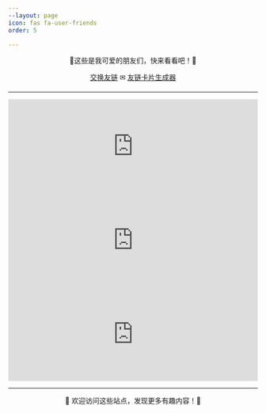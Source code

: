 ```yaml
---
--layout: page
icon: fas fa-user-friends
order: 5

---
```

<div style="text-align: center; margin-bottom: 20px;">
  <p>🔗这些是我可爱的朋友们，快来看看吧！🔗</p>
  <a href="mailto:post@zwei.de.eu.org">交换友链</a> ✉  <a href="https://friendcard.is-an.org/">友链卡片生成器</a>
</div>
<hr>


<div style="max-width: 600px; margin: 0 auto;">
  <iframe 
    src="https://friendcards.zwei.de.eu.org/?bgcolor=linear-gradient%28135deg%2C+%23fef3c7%2C+%23ffe4e6%29&name=Linux+Do&specialty=%E6%96%B0%E7%9A%84%E7%90%86%E6%83%B3%E5%9E%8B%E7%A4%BE%E5%8C%BA&link=https%3A%2F%2Flinux.do&redirect=https%3A%2F%2Flinux.do%2F%3Fsource%3Dzwei_de_eu_org"
    style="border: none; width: 100%; height: 190px; overflow: hidden;"
    loading="lazy"
    title="Friend Card"
  ></iframe>
</div>

<div style="max-width: 600px; margin: 0 auto;">
  <iframe 
    src="https://friendcards.zwei.de.eu.org/?bgcolor=linear-gradient%28135deg%2C+%23ede9fe%2C+%23fae8ff%29&name=MasterKe%28%E6%9F%AF%E5%A4%A7%E5%B8%88%29&specialty=%E5%AE%9A%E6%A0%BC%E7%94%9F%E6%B4%BB%E7%9A%84%E7%BE%8E%E5%A5%BD%7E&link=https%3A%2F%2Fblog.masterke.cn&avatar=https%3A%2F%2Fmy-blog-picture-1301437686.cos.ap-nanjing.myqcloud.com%2F2024%252F07%252F24%252F1721836688.jpg"
    style="border: none; width: 100%; height: 190px; overflow: hidden;"
    loading="lazy"
    title="Friend Card"
  ></iframe>
</div>

<div style="max-width: 600px; margin: 0 auto;">
  <iframe 
    src="https://friendcards.zwei.de.eu.org/?name=+Dale&specialty=Wir+m%C3%BCssen+wissen+%21+Wir+werden+wissen+%21&link=https%3A%2F%2Fwww.dalechu.cn&avatar=https://pic.imgdb.cn/item/653e45f4c458853aeff4d569.png"
    style="border: none; width: 100%; height: 190px; overflow: hidden;"
    loading="lazy"
    title="Friend Card"
  ></iframe>
</div>





---

<p align="center">💖 欢迎访问这些站点，发现更多有趣内容！💖</p>

